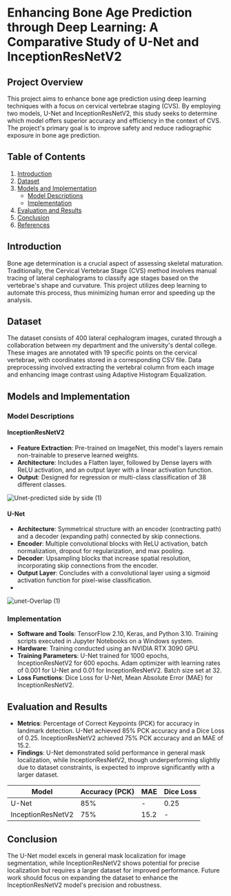 # Enhancing Bone Age Prediction through Deep Learning: A Comparative Study of U-Net and InceptionResNetV2

## Project Overview

This project aims to enhance bone age prediction using deep learning techniques with a focus on cervical vertebrae staging (CVS). By employing two models, U-Net and InceptionResNetV2, this study seeks to determine which model offers superior accuracy and efficiency in the context of CVS. The project's primary goal is to improve safety and reduce radiographic exposure in bone age prediction.

## Table of Contents

1. [Introduction](#introduction)
2. [Dataset](#dataset)
3. [Models and Implementation](#models-and-implementation)
   - [Model Descriptions](#model-descriptions)
   - [Implementation](#implementation)
4. [Evaluation and Results](#evaluation-and-results)
5. [Conclusion](#conclusion)
6. [References](#references)

## Introduction

Bone age determination is a crucial aspect of assessing skeletal maturation. Traditionally, the Cervical Vertebrae Stage (CVS) method involves manual tracing of lateral cephalograms to classify age stages based on the vertebrae's shape and curvature. This project utilizes deep learning to automate this process, thus minimizing human error and speeding up the analysis.

## Dataset

The dataset consists of 400 lateral cephalogram images, curated through a collaboration between my department and the university's dental college. These images are annotated with 19 specific points on the cervical vertebrae, with coordinates stored in a corresponding CSV file. Data preprocessing involved extracting the vertebral column from each image and enhancing image contrast using Adaptive Histogram Equalization.

## Models and Implementation

### Model Descriptions

#### InceptionResNetV2

- **Feature Extraction**: Pre-trained on ImageNet, this model's layers remain non-trainable to preserve learned weights.
- **Architecture**: Includes a Flatten layer, followed by Dense layers with ReLU activation, and an output layer with a linear activation function.
- **Output**: Designed for regression or multi-class classification of 38 different classes.

![Unet-predicted side by side (1)](https://github.com/anirudhashastri/CVS_Staging/assets/158777380/fb011522-2a93-4f6c-be54-f52a11167f1a)

#### U-Net

- **Architecture**: Symmetrical structure with an encoder (contracting path) and a decoder (expanding path) connected by skip connections.
- **Encoder**: Multiple convolutional blocks with ReLU activation, batch normalization, dropout for regularization, and max pooling.
- **Decoder**: Upsampling blocks that increase spatial resolution, incorporating skip connections from the encoder.
- **Output Layer**: Concludes with a convolutional layer using a sigmoid activation function for pixel-wise classification.
- 
![unet-Overlap (1)](https://github.com/anirudhashastri/CVS_Staging/Results/unet-Overlap.png)
### Implementation

- **Software and Tools**: TensorFlow 2.10, Keras, and Python 3.10. Training scripts executed in Jupyter Notebooks on a Windows system.
- **Hardware**: Training conducted using an NVIDIA RTX 3090 GPU.
- **Training Parameters**: U-Net trained for 1000 epochs, InceptionResNetV2 for 600 epochs. Adam optimizer with learning rates of 0.001 for U-Net and 0.01 for InceptionResNetV2. Batch size set at 32.
- **Loss Functions**: Dice Loss for U-Net, Mean Absolute Error (MAE) for InceptionResNetV2.

## Evaluation and Results

- **Metrics**: Percentage of Correct Keypoints (PCK) for accuracy in landmark detection. U-Net achieved 85% PCK accuracy and a Dice Loss of 0.25. InceptionResNetV2 achieved 75% PCK accuracy and an MAE of 15.2.
- **Findings**: U-Net demonstrated solid performance in general mask localization, while InceptionResNetV2, though underperforming slightly due to dataset constraints, is expected to improve significantly with a larger dataset.

| Model            | Accuracy (PCK) | MAE  | Dice Loss |
|------------------|----------------|------|-----------|
| U-Net            | 85%            | -    | 0.25      |
| InceptionResNetV2| 75%            | 15.2 | -         |

## Conclusion

The U-Net model excels in general mask localization for image segmentation, while InceptionResNetV2 shows potential for precise localization but requires a larger dataset for improved performance. Future work should focus on expanding the dataset to enhance the InceptionResNetV2 model's precision and robustness.



